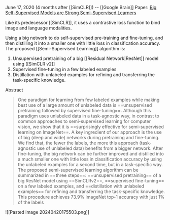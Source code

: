 June 17, 2020 (4 months after [[SimCLR]]) -- [[Google Brain]] 
Paper: [Big Self-Supervised Models are Strong Semi-Supervised Learners](https://arxiv.org/abs/2006.10029)

Like its predecessor [[SimCLR]], it uses a contrastive loss function to bind image and language modalities.

Using a big network to do self-supervised pre-training and fine-tuning, and then distilling it into a smaller one with little loss in classification accuracy. 
The proposed [[Semi-Supervised Learning]] algorithm is:
1. Unsupervised pretraining of a big [[Residual Network|ResNet]] model using [[SimCLR v2]]
2. Supervised fine-tuning in a few labeled examples
3. Distillation with unlabeled examples for refining and transferring the task-specific knowledge.

Abstract
> One paradigm for learning from few labeled examples while making best use of a large amount of unlabeled data is ==unsupervised pretraining followed by supervised fine-tuning==. Although this paradigm uses unlabeled data in a task-agnostic way, in contrast to common approaches to semi-supervised learning for computer vision, we show that it is ==surprisingly effective for semi-supervised learning on ImageNet==. A key ingredient of our approach is the use of big (deep and wide) networks during pretraining and fine-tuning. We find that, the fewer the labels, the more this approach (task-agnostic use of unlabeled data) benefits from a bigger network. After fine-tuning, the big network can be further improved and distilled into a much smaller one with little loss in classification accuracy by using the unlabeled examples for a second time, but in a task-specific way. The proposed semi-supervised learning algorithm can be summarized in ==three steps==: ==unsupervised pretraining== of a big ResNet model using ==SimCLRv2==, ==supervised fine-tuning== on a few labeled examples, and ==distillation with unlabeled examples== for refining and transferring the task-specific knowledge. This procedure achieves 73.9% ImageNet top-1 accuracy with just 1% of the labels

![[Pasted image 20240420175503.png]]

